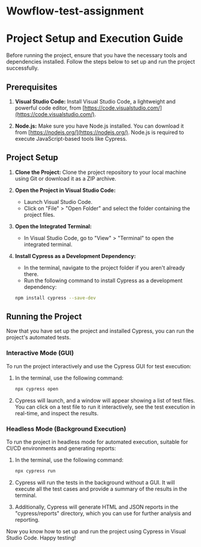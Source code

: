 # Wowflow-test-assignment
# Project Setup and Execution Guide

Before running the project, ensure that you have the necessary tools and dependencies installed. Follow the steps below to set up and run the project successfully.

## Prerequisites

1. **Visual Studio Code:** Install Visual Studio Code, a lightweight and powerful code editor, from [https://code.visualstudio.com/](https://code.visualstudio.com/).

2. **Node.js:** Make sure you have Node.js installed. You can download it from [https://nodejs.org/](https://nodejs.org/). Node.js is required to execute JavaScript-based tools like Cypress.

## Project Setup

1. **Clone the Project:** Clone the project repository to your local machine using Git or download it as a ZIP archive.

2. **Open the Project in Visual Studio Code:**
   - Launch Visual Studio Code.
   - Click on "File" > "Open Folder" and select the folder containing the project files.

3. **Open the Integrated Terminal:**
   - In Visual Studio Code, go to "View" > "Terminal" to open the integrated terminal.

4. **Install Cypress as a Development Dependency:**
   - In the terminal, navigate to the project folder if you aren't already there.
   - Run the following command to install Cypress as a development dependency:

   ```bash
   npm install cypress --save-dev
   ```

## Running the Project

Now that you have set up the project and installed Cypress, you can run the project's automated tests.

### Interactive Mode (GUI)

To run the project interactively and use the Cypress GUI for test execution:

1. In the terminal, use the following command:

   ```bash
   npx cypress open
   ```

2. Cypress will launch, and a window will appear showing a list of test files. You can click on a test file to run it interactively, see the test execution in real-time, and inspect the results.

### Headless Mode (Background Execution)

To run the project in headless mode for automated execution, suitable for CI/CD environments and generating reports:

1. In the terminal, use the following command:

   ```bash
   npx cypress run
   ```

2. Cypress will run the tests in the background without a GUI. It will execute all the test cases and provide a summary of the results in the terminal.

3. Additionally, Cypress will generate HTML and JSON reports in the "cypress/reports" directory, which you can use for further analysis and reporting.

Now you know how to set up and run the project using Cypress in Visual Studio Code. Happy testing!
